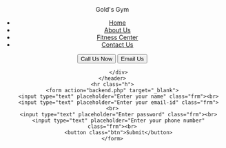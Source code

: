 <!DOCTYPE html>
<html lang="en">

<head>
	<meta charset="UTF-8">
	<meta name="viewport" content="width=device-width, initial-scale=1.0">
	<title>Gym</title>
</head>
<link rel="stylesheet" href="style.css">
<link rel="preconnect" href="https://fonts.gstatic.com">
<link href="https://fonts.googleapis.com/css2?family=Epilogue:wght@500&display=swap" rel="stylesheet">
<link href="https://fonts.googleapis.com/css2?family=Epilogue:wght@500&family=Poppins:wght@500&display=swap"
	rel="stylesheet">

<body>
	<header class="header">
		<div class="left">
			<img src="https://upload.wikimedia.org/wikipedia/en/thumb/3/3f/Gold%27s_Gym_logo.svg/1200px-Gold%27s_Gym_logo.svg.png"
				alt="">
			<div class="gym">Gold's Gym</div>
		</div>
		<div class="mid">
			<ul class="navbar">
				<li><a href="#" class="active">Home</a></li>
				<li><a href="#">About Us</a></li>
				<li><a href="#">Fitness Center</a></li>
				<li><a href="#">Contact Us</a></li>
			</ul>
		</div>
		<div class="right">
			<button class="btn">Call Us Now</button>
			<button class="btn">Email Us</button>

		</div>
	</header>
	<hr class="h">
	<form action="backend.php" target="_blank">
		<input type="text" placeholder="Enter your name" class="frm"><br>
		<input type="text" placeholder="Enter your email-id" class="frm"><br>
		<input type="text" placeholder="Enter password" class="frm"><br>
		<input type="text" placeholder="Enter your phone number" class="frm"><br>
		<button class="btn">Submit</button>
	</form>
</body>

</html>
